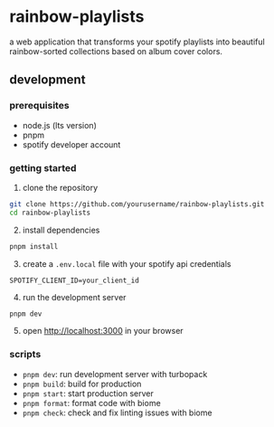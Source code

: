 # rainbow-playlists

a web application that transforms your spotify playlists into beautiful rainbow-sorted collections based on album cover colors.

## development

### prerequisites

- node.js (lts version)
- pnpm
- spotify developer account

### getting started

1. clone the repository

```bash
git clone https://github.com/yourusername/rainbow-playlists.git
cd rainbow-playlists
```

2. install dependencies

```bash
pnpm install
```

3. create a `.env.local` file with your spotify api credentials

```
SPOTIFY_CLIENT_ID=your_client_id
```

4. run the development server

```bash
pnpm dev
```

5. open [http://localhost:3000](http://localhost:3000) in your browser

### scripts

- `pnpm dev`: run development server with turbopack
- `pnpm build`: build for production
- `pnpm start`: start production server
- `pnpm format`: format code with biome
- `pnpm check`: check and fix linting issues with biome
